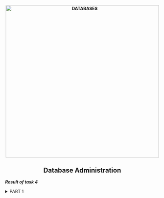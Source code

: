 <h4 align="center"> 
  <img alt="DATABASES" src="https://download.pingcap.com/images/blog/choosing-right-database-for-your-applications.png" width="500"> 
</h4>
<h2 align="center"> Database Administration </h2>

***Result of task 4*** <br>

<details><summary>PART 1</summary><br>
1. <a href="https://www.mysql.com/downloads/">Download</a> MySQL server for your OS on VM.<br>
2. <a href="https://www.digitalocean.com/community/tutorials/how-to-install-mysql-on-ubuntu-20-04-ru">Install</a> MySQL server on VM (Ubuntu 20.04).

  <img alt="" src="https://github.com/zinchenko-ihor/DevOps_online_Kyiv_2021Q4/blob/master/m4/Task4.1/IMG/install%20mysql_server.png"> <br>
3. Select a subject area and describe the database schema, (minimum 3 tables). <br>
4. Create a database on the server through the console. <br>
   <img alt="" src="https://github.com/zinchenko-ihor/DevOps_online_Kyiv_2021Q4/blob/master/m4/Task4.1/IMG/Tables.png"> <br>
  
5. Fill in tables.<br>
   <img alt="" src="https://github.com/zinchenko-ihor/DevOps_online_Kyiv_2021Q4/blob/master/m4/Task4.1/IMG/All_Tables.png"> <br>
  
6. Construct and execute SELECT operator with WHERE, GROUP BY and ORDER BY.<br>
  <img alt="" src="https://github.com/zinchenko-ihor/DevOps_online_Kyiv_2021Q4/blob/master/m4/Task4.1/IMG/Select.png"> <br>

7. Execute other different SQL queries DDL, DML, DCL.<br>
  <img alt="" src="https://github.com/zinchenko-ihor/DevOps_online_Kyiv_2021Q4/blob/master/m4/Task4.1/IMG/Insert.png"> <br>
  <img alt="" src="https://github.com/zinchenko-ihor/DevOps_online_Kyiv_2021Q4/blob/master/m4/Task4.1/IMG/Insert_2.png"> <br>
  <img alt="" src="https://github.com/zinchenko-ihor/DevOps_online_Kyiv_2021Q4/blob/master/m4/Task4.1/IMG/Delete.png"> <br>
  <img alt="" src="https://github.com/zinchenko-ihor/DevOps_online_Kyiv_2021Q4/blob/master/m4/Task4.1/IMG/Delete.png"> <br>
  
8. Create a database of new users with different privileges. Connect to the database as a new user and verify that the privileges allow or deny certain actions.<br>
  <img alt="" src="https://github.com/zinchenko-ihor/DevOps_online_Kyiv_2021Q4/blob/master/m4/Task4.1/IMG/New_DB.png"> <br>
  <img alt="" src="https://github.com/zinchenko-ihor/DevOps_online_Kyiv_2021Q4/blob/master/m4/Task4.1/IMG/Users.png"> <br>
  <img alt="" src="https://github.com/zinchenko-ihor/DevOps_online_Kyiv_2021Q4/blob/master/m4/Task4.1/IMG/Grants_For_Admin.png"> <br>
  <img alt="" src="https://github.com/zinchenko-ihor/DevOps_online_Kyiv_2021Q4/blob/master/m4/Task4.1/IMG/Grants_For_test.png"> <br>
  
9. Make a selection from the main table DB MySQL.<br>
  <img alt="" src="https://github.com/zinchenko-ihor/DevOps_online_Kyiv_2021Q4/blob/master/m4/Task4.1/IMG/Denided.png"> <br>
  <img alt="" src="https://github.com/zinchenko-ihor/DevOps_online_Kyiv_2021Q4/blob/master/m4/Task4.1/IMG/Denided1.png"> <br>
</details>

